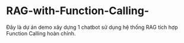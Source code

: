 # RAG-with-Function-Calling-
Đây là dự án demo xây dựng 1 chatbot sử dụng hệ thống RAG tích hợp Function Calling hoàn chỉnh.
